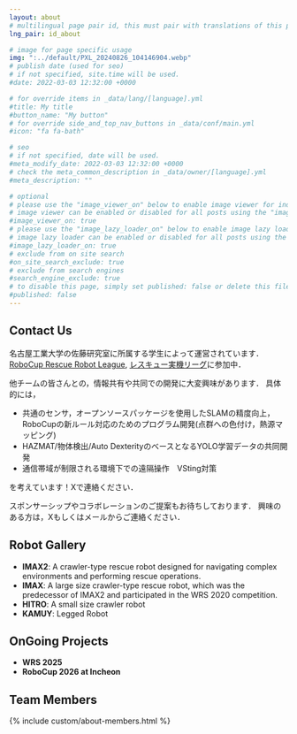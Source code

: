 ```yaml
---
layout: about
# multilingual page pair id, this must pair with translations of this page. (This name must be unique)
lng_pair: id_about

# image for page specific usage
img: ":../default/PXL_20240826_104146904.webp"
# publish date (used for seo)
# if not specified, site.time will be used.
#date: 2022-03-03 12:32:00 +0000

# for override items in _data/lang/[language].yml
#title: My title
#button_name: "My button"
# for override side_and_top_nav_buttons in _data/conf/main.yml
#icon: "fa fa-bath"

# seo
# if not specified, date will be used.
#meta_modify_date: 2022-03-03 12:32:00 +0000
# check the meta_common_description in _data/owner/[language].yml
#meta_description: ""

# optional
# please use the "image_viewer_on" below to enable image viewer for individual pages or posts (_posts/ or [language]/_posts folders).
# image viewer can be enabled or disabled for all posts using the "image_viewer_posts: true" setting in _data/conf/main.yml.
#image_viewer_on: true
# please use the "image_lazy_loader_on" below to enable image lazy loader for individual pages or posts (_posts/ or [language]/_posts folders).
# image lazy loader can be enabled or disabled for all posts using the "image_lazy_loader_posts: true" setting in _data/conf/main.yml.
#image_lazy_loader_on: true
# exclude from on site search
#on_site_search_exclude: true
# exclude from search engines
#search_engine_exclude: true
# to disable this page, simply set published: false or delete this file
#published: false
---
```

## Contact Us

名古屋工業大学の佐藤研究室に所属する学生によって運営されています．
[RoboCup Rescue Robot League](https://rrl.robocup.org/),
[レスキュー実機リーグ](https://sites.google.com/site/robocupjorescuerobotleague/)に参加中．

他チームの皆さんとの，情報共有や共同での開発に大変興味があります．
具体的には，
- 共通のセンサ，オープンソースパッケージを使用したSLAMの精度向上，RoboCupの新ルール対応のためのプログラム開発(点群への色付け，熱源マッピング)
- HAZMAT/物体検出/Auto DexterityのベースとなるYOLO学習データの共同開発
- 通信帯域が制限される環境下での遠隔操作　VSting対策

を考えています！Xで連絡ください．

スポンサーシップやコラボレーションのご提案もお待ちしております．
興味のある方は，Xもしくはメールからご連絡ください．

## Robot Gallery

- **IMAX2**: A crawler-type rescue robot designed for navigating complex environments and performing rescue operations.
- **IMAX**: A large size crawler-type rescue robot, which was the predecessor of IMAX2 and participated in the WRS 2020 competition.
- **HITRO**: A small size crawler robot
- **KAMUY**: Legged Robot

## OnGoing Projects

- **WRS 2025**
- **RoboCup 2026 at Incheon**

## Team Members

{% include custom/about-members.html %}

<!-- - **Kotaro Kanazawa**  
    ![kotarokanazawa](/assets/img/about/member/kotaro.jpg)  
    *Team Leader and Developer*

    **Interests:** Motion Planning for Crawler Robots, Autonomous Navigation, Teleoperation, Virtual Reality, Localization, and Mapping.

    - [Twitter @clp13214](https://x.com/clp13214)
    - [GitHub kotarokanazawa](https://github.com/kotarokanazawa) -->
